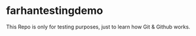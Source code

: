 # farhantestingdemo
This Repo is only for testing purposes, just to learn how Git &amp; Github works.

